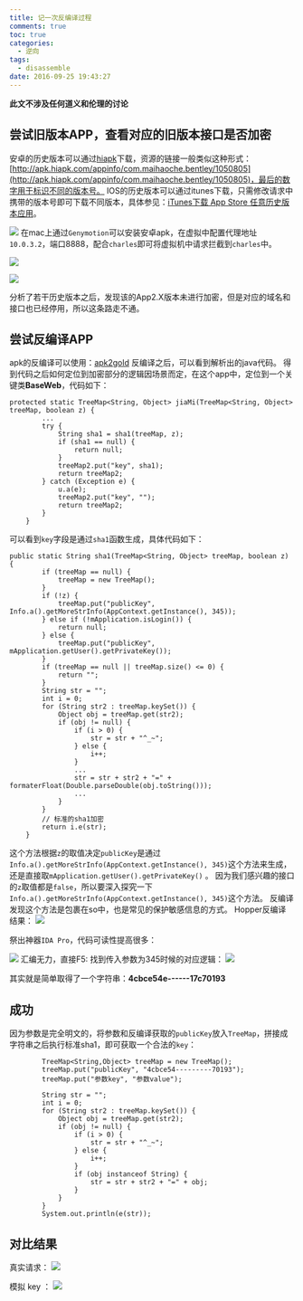 ```yaml
---
title: 记一次反编译过程
comments: true
toc: true
categories:
  - 逆向
tags:
  - disassemble
date: 2016-09-25 19:43:27
---
```

<!-- abstract -->
<!-- 开始正文 -->

**此文不涉及任何道义和伦理的讨论**

## 尝试旧版本APP，查看对应的旧版本接口是否加密
安卓的历史版本可以通过[hiapk](http://apk.hiapk.com)下载，资源的链接一般类似这种形式： [http://apk.hiapk.com/appinfo/com.maihaoche.bentley/1050805](http://apk.hiapk.com/appinfo/com.maihaoche.bentley/1050805)，最后的数字用于标识不同的版本号。
IOS的历史版本可以通过itunes下载，只需修改请求中携带的版本号即可下载不同版本，具体参见：[iTunes下载 App Store 任意历史版本应用](http://bbs.itools.cn/thread-93616-1-1.html)。

![](/image/2016-09-25-19-55-38.jpg)
在mac上通过`Genymotion`可以安装安卓apk，在虚拟中配置代理地址`10.0.3.2`，端口8888，配合`charles`即可将虚拟机中请求拦截到`charles`中。

![](/image/2016-09-25-19-59-25.png)

![](/image/2016-09-25-20-01-47.jpg)

分析了若干历史版本之后，发现该的App2.X版本未进行加密，但是对应的域名和接口也已经停用，所以这条路走不通。

## 尝试反编译APP
apk的反编译可以使用：[apk2gold](https://github.com/lxdvs/apk2gold)
反编译之后，可以看到解析出的java代码。
得到代码之后如何定位到加密部分的逻辑因场景而定，在这个app中，定位到一个关键类**BaseWeb**，代码如下：
```
protected static TreeMap<String, Object> jiaMi(TreeMap<String, Object> treeMap, boolean z) {
        ...
        try {
            String sha1 = sha1(treeMap, z);
            if (sha1 == null) {
                return null;
            }
            treeMap2.put("key", sha1);
            return treeMap2;
        } catch (Exception e) {
            u.a(e);
            treeMap2.put("key", "");
            return treeMap2;
        }
    }
```

可以看到`key`字段是通过`sha1`函数生成，具体代码如下：

```
public static String sha1(TreeMap<String, Object> treeMap, boolean z) {
        if (treeMap == null) {
            treeMap = new TreeMap();
        }
        if (!z) {
            treeMap.put("publicKey", Info.a().getMoreStrInfo(AppContext.getInstance(), 345));
        } else if (!mApplication.isLogin()) {
            return null;
        } else {
            treeMap.put("publicKey", mApplication.getUser().getPrivateKey());
        }
        if (treeMap == null || treeMap.size() <= 0) {
            return "";
        }
        String str = "";
        int i = 0;
        for (String str2 : treeMap.keySet()) {
            Object obj = treeMap.get(str2);
            if (obj != null) {
                if (i > 0) {
                    str = str + "^_~";
                } else {
                    i++;
                }
                ...                    
                str = str + str2 + "=" + formaterFloat(Double.parseDouble(obj.toString()));
                ...
            }
        }
        // 标准的sha1加密
        return i.e(str);
    }
```

这个方法根据`z`的取值决定`publicKey`是通过` Info.a().getMoreStrInfo(AppContext.getInstance(), 345)`这个方法来生成，还是直接取`mApplication.getUser().getPrivateKey()` 。
因为我们感兴趣的接口的`z`取值都是`false`，所以要深入探究一下` Info.a().getMoreStrInfo(AppContext.getInstance(), 345)`这个方法。
反编译发现这个方法是包裹在so中，也是常见的保护敏感信息的方式。
Hopper反编译 结果：
![](/image/2016-09-26-15-01-36.png)

祭出神器`IDA Pro`，代码可读性提高很多：

![](/image/2016-09-26-01-58-38.jpg)
汇编无力，直接F5:
找到传入参数为345时候的对应逻辑：
![](/image/2016-09-26-02-00-24.png)

其实就是简单取得了一个字符串：**4cbce54e------17c70193**

## 成功
因为参数是完全明文的，将参数和反编译获取的`publicKey`放入`TreeMap`，拼接成字符串之后执行标准sha1，即可获取一个合法的`key`：

```
        TreeMap<String,Object> treeMap = new TreeMap();
        treeMap.put("publicKey", "4cbce54---------70193");
        treeMap.put("参数key", "参数value");

        String str = "";
        int i = 0;
        for (String str2 : treeMap.keySet()) {
            Object obj = treeMap.get(str2);
            if (obj != null) {
                if (i > 0) {
                    str = str + "^_~";
                } else {
                    i++;
                }
                if (obj instanceof String) {
                    str = str + str2 + "=" + obj;
                }
            }
        }
        System.out.println(e(str));
```

## 对比结果

真实请求：
![](/image/2016-09-26-14-57-11.jpg)

模拟 key ：
![](/image/2016-09-26-14-56-46.jpg)





